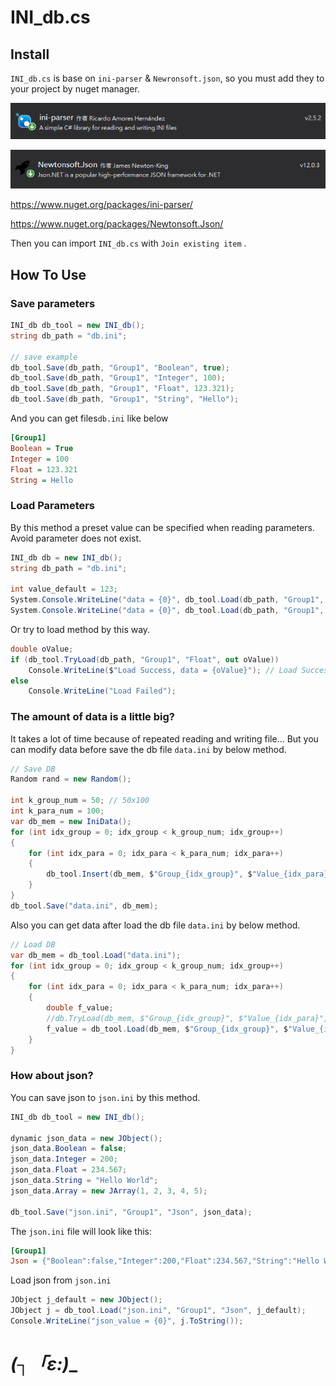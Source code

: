 

# INI_db.cs

## Install

`INI_db.cs` is base on `ini-parser` & `Newronsoft.json`, so you must add they to your project by nuget manager.

![image-20201204092302802](pic/readme/image-20201204092302802.png)

![image-20201207093435152](pic/readme/image-20201207093435152.png)

https://www.nuget.org/packages/ini-parser/

https://www.nuget.org/packages/Newtonsoft.Json/

Then you can import `INI_db.cs` with `Join existing item` .

## How To Use

### Save parameters

```c#
INI_db db_tool = new INI_db();           
string db_path = "db.ini";

// save example
db_tool.Save(db_path, "Group1", "Boolean", true);
db_tool.Save(db_path, "Group1", "Integer", 100);
db_tool.Save(db_path, "Group1", "Float", 123.321);
db_tool.Save(db_path, "Group1", "String", "Hello");
```

And you can get files`db.ini` like below

```ini
[Group1]
Boolean = True
Integer = 100
Float = 123.321
String = Hello
```

### Load Parameters

By this method a preset value can be specified when reading parameters. Avoid parameter does not exist.

```C#
INI_db db = new INI_db();
string db_path = "db.ini";

int value_default = 123;
System.Console.WriteLine("data = {0}", db_tool.Load(db_path, "Group1", "Integer", value_default)); // data = 100
System.Console.WriteLine("data = {0}", db_tool.Load(db_path, "Group1", "Integer_1", value_default)); // data = 123
```

Or try to load method by this way.

```c#
double oValue;
if (db_tool.TryLoad(db_path, "Group1", "Float", out oValue))
    Console.WriteLine($"Load Success, data = {oValue}"); // Load Success, data = 123.321
else
    Console.WriteLine("Load Failed");
```

### The amount of data is a little big?

It takes a lot of time because of repeated reading and writing file... But you can modify data before save the db file `data.ini` by below method.

```c#
// Save DB
Random rand = new Random();

int k_group_num = 50; // 50x100
int k_para_num = 100;
var db_mem = new IniData();
for (int idx_group = 0; idx_group < k_group_num; idx_group++)
{
    for (int idx_para = 0; idx_para < k_para_num; idx_para++)
    {
        db_tool.Insert(db_mem, $"Group_{idx_group}", $"Value_{idx_para}", rand.NextDouble());
    }
}
db_tool.Save("data.ini", db_mem);
```

Also you can get data after load the db file `data.ini` by below method.

```c#
// Load DB
var db_mem = db_tool.Load("data.ini");
for (int idx_group = 0; idx_group < k_group_num; idx_group++)
{
    for (int idx_para = 0; idx_para < k_para_num; idx_para++)
    {
        double f_value;
        //db.TryLoad(db_mem, $"Group_{idx_group}", $"Value_{idx_para}", out f_value);
        f_value = db_tool.Load(db_mem, $"Group_{idx_group}", $"Value_{idx_para}", 0.0);
    }
}
```

### How about json?

You can save json to `json.ini` by this method.

```c#
INI_db db_tool = new INI_db();

dynamic json_data = new JObject();
json_data.Boolean = false;
json_data.Integer = 200;
json_data.Float = 234.567;
json_data.String = "Hello World";
json_data.Array = new JArray(1, 2, 3, 4, 5);

db_tool.Save("json.ini", "Group1", "Json", json_data);
```

The `json.ini` file will look like this:

```ini
[Group1]
Json = {"Boolean":false,"Integer":200,"Float":234.567,"String":"Hello World","Array":[1,2,3,4,5]}
```

Load json from `json.ini`

```c#
JObject j_default = new JObject();
JObject j = db_tool.Load("json.ini", "Group1", "Json", j_default);
Console.WriteLine("json_value = {0}", j.ToString());
```



# _(┐「ε:)__

